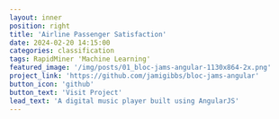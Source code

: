 ```yaml
---
layout: inner
position: right
title: 'Airline Passenger Satisfaction'
date: 2024-02-20 14:15:00
categories: classification
tags: RapidMiner 'Machine Learning'
featured_image: '/img/posts/01_bloc-jams-angular-1130x864-2x.png'
project_link: 'https://github.com/jamigibbs/bloc-jams-angular'
button_icon: 'github'
button_text: 'Visit Project'
lead_text: 'A digital music player built using AngularJS'
---
```

